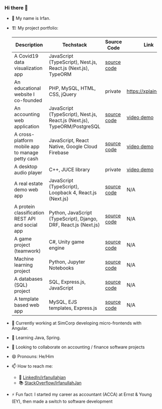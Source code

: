 ### Hi there 👋

- 🪪 My name is Irfan.
- 🏗️ My project portfolio:

  | Description | Techstack | Source Code | Link |
  | --- | --- | --- | --- |
  | A Covid19 data visualization app | JavaScript (TypeScript), Nest.js, React.js (Next.js), TypeORM | [source code](https://github.com/irfanullahjan/covid-data) |  |
  | An educational website I co-founded | PHP, MySQL, HTML, CSS, jQuery | private | https://xplaind.com |
  | An accounting web application | JavaScript (TypeScript), Nest.js, React.js (Next.js), TypeORM/PostgreSQL | [source code](https://github.com/irfanullahjan/debit-credit) | [video demo](https://www.youtube.com/watch?v=Fp8RyL1rRQI) |
  | A cross-platform mobile app to manage petty cash | JavaScript, React Native, Google Cloud Firebase | [source code](https://github.com/irfanullahjan/cm3050-mobile-development) | [video demo](https://www.youtube.com/watch?v=p3Rfab8EipA) |
  | A desktop audio player | C++, JUCE library | private | [video demo](https://www.youtube.com/watch?v=CjjR4VaoARI) |
  | A real estate demo web app | JavaScript (TypeScript), Loopback 4, React.js (Next.js) | [source code](https://github.com/irfanullahjan/cm2020-agile-software-projects) | N/A |
  | A protein classification REST API and social app | Python, JavaScript (TypeScript), Django, DRF, React.js (Next.js) | [source code](https://github.com/irfanullahjan/cm3035-advanced-web-development) | N/A |
  | A game project (teamwork) | C#, Unity game engine | [source code](https://github.com/irfanullahjan/cm3030-game-development) | N/A |
  | Machine learning project | Python, Jupyter Notebooks | [source code](https://github.com/irfanullahjan/cm3015-machine-learning-and-neural-networks) | N/A |
  | A databases (SQL) project | SQL, Express.js, JavaScript | [source code](https://github.com/irfanullahjan/cm3010-databases-and-advanced-data-techniques) | N/A |
  | A template based web app | MySQL, EJS templates, Express.js | [source code](https://github.com/irfanullahjan/cm2040-databases-networks-web) | N/A |

- 🔭 Currently working at SimCorp developing micro-frontends with Angular.
- 🌱 Learning Java, Spring.
- 👯 Looking to collaborate on accounting / finance software projects
- 😄 Pronouns: He/Him
- 📫 How to reach me:
  - 🔗 [LinkedIn/irfanullahjan](https://www.linkedin.com/in/irfanullahjan/)
  - 📚 [StackOverflow/IrfanullahJan](https://stackoverflow.com/users/975164/irfanullah-jan)
- ⚡ Fun fact: I started my career as accountant (ACCA) at Ernst & Young (EY), then made a switch to software development
